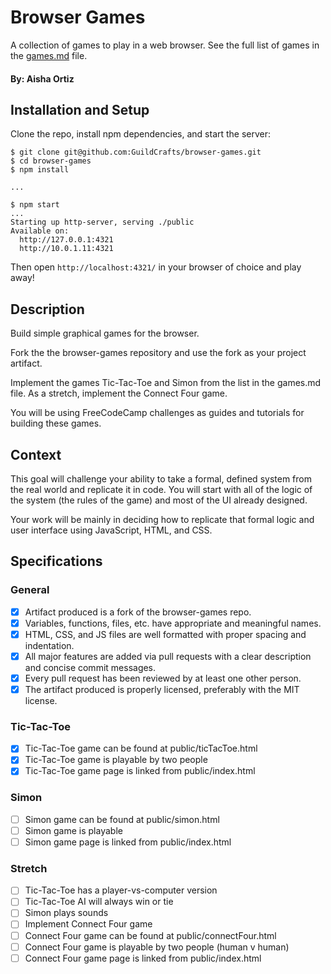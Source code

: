# Browser Games

A collection of games to play in a web browser. See the full list of games in the [games.md](games.md) file.

#### By: Aisha Ortiz

## Installation and Setup

Clone the repo, install npm dependencies, and start the server:

```shell-session
$ git clone git@github.com:GuildCrafts/browser-games.git
$ cd browser-games
$ npm install

...

$ npm start
...
Starting up http-server, serving ./public
Available on:
  http://127.0.0.1:4321
  http://10.0.1.11:4321
```

Then open `http://localhost:4321/` in your browser of choice and play away!

## Description

Build simple graphical games for the browser.

Fork the the browser-games repository and use the fork as your project artifact.

Implement the games Tic-Tac-Toe and Simon from the list in the games.md file. As a stretch, implement the Connect Four game.

You will be using FreeCodeCamp challenges as guides and tutorials for building these games.

## Context

This goal will challenge your ability to take a formal, defined system from the real world and replicate it in code. You will start with all of the logic of the system (the rules of the game) and most of the UI already designed.

Your work will be mainly in deciding how to replicate that formal logic and user interface using JavaScript, HTML, and CSS.

## Specifications

### General

 - [X] Artifact produced is a fork of the browser-games repo.
 - [X] Variables, functions, files, etc. have appropriate and meaningful names.
 - [X] HTML, CSS, and JS files are well formatted with proper spacing and indentation.
 - [X] All major features are added via pull requests with a clear description and concise commit messages.
 - [X] Every pull request has been reviewed by at least one other person.
 - [X] The artifact produced is properly licensed, preferably with the MIT license.

### Tic-Tac-Toe

 - [X] Tic-Tac-Toe game can be found at public/ticTacToe.html
 - [X] Tic-Tac-Toe game is playable by two people
 - [X] Tic-Tac-Toe game page is linked from public/index.html

### Simon

 - [ ] Simon game can be found at public/simon.html
 - [ ] Simon game is playable
 - [ ] Simon game page is linked from public/index.html

### Stretch

 - [ ] Tic-Tac-Toe has a player-vs-computer version
 - [ ] Tic-Tac-Toe AI will always win or tie
 - [ ] Simon plays sounds
 - [ ] Implement Connect Four game
 - [ ] Connect Four game can be found at public/connectFour.html
 - [ ] Connect Four game is playable by two people (human v human)
 - [ ] Connect Four game page is linked from public/index.html
